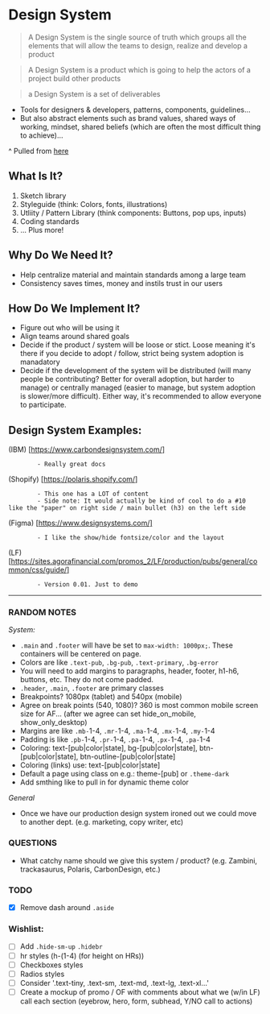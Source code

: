 # Design System

> A Design System is the single source of truth which groups all the elements that will allow the teams to design, realize and develop a product


> A Design System is a product which is going to help the actors of a project build other products


> a Design System is a set of deliverables
- Tools for designers & developers, patterns, components, guidelines…
- But also abstract elements such as brand values, shared ways of working, mindset, shared beliefs (which are often the most difficult thing to achieve)…

^ Pulled from [here](https://uxdesign.cc/everything-you-need-to-know-about-design-systems-54b109851969)

## What Is It?

1. Sketch library
2. Styleguide (think: Colors, fonts, illustrations)
3. Utliity / Pattern Library (think components: Buttons, pop ups, inputs)
4. Coding standards
5. ... Plus more!

## Why Do We Need It?
- Help centralize material and maintain standards among a large team
- Consistency saves times, money and instils trust in our users

## How Do We Implement It?
- Figure out who will be using it
- Align teams around shared goals
- Decide if the product / system will be loose or stict. Loose meaning it's there if you decide to adopt / follow, strict being system adoption is manadatory
- Decide if the development of the system will be distributed (will many people be contributing? Better for overall adoption, but harder to manage) or centrally managed (easier to manage, but system adoption is slower/more difficult). Either way, it's recommended to allow everyone to participate.


## Design System Examples:

(IBM)       [https://www.carbondesignsystem.com/]

            - Really great docs


(Shopify)   [https://polaris.shopify.com/]

            - This one has a LOT of content
            - Side note: It would actually be kind of cool to do a #10 like the "paper" on right side / main bullet (h3) on the left side

(Figma)     [https://www.designsystems.com/]

            - I like the show/hide fontsize/color and the layout

(LF)        [https://sites.agorafinancial.com/promos_2/LF/production/pubs/general/common/css/guide/]

            - Version 0.01. Just to demo

---

### RANDOM NOTES

*System:*
- `.main` and `.footer` will have be set to `max-width: 1000px;`. These containers will be centered on page.
- Colors are like `.text-pub`, `.bg-pub`, `.text-primary`, `.bg-error`
- You will need to add margins to paragraphs, header, footer, h1-h6, buttons, etc. They do not come padded.
- `.header`, `.main`, `.footer` are primary classes
- Breakpoints? 1080px (tablet) and 540px (mobile)
- Agree on break points (540, 1080)? 360 is most common mobile screen size for AF... (after we agree can set hide_on_mobile, show_only_desktop)
- Margins are like `.mb-`1-4, `.mr-`1-4, `.ma-`1-4, `.mx-`1-4, `.my-`1-4
- Padding is like `.pb-`1-4, `.pr-`1-4, `.pa-`1-4, `.px-`1-4, `.pa-`1-4
- Coloring: text-[pub|color|state], bg-[pub|color|state], btn-[pub|color|state], btn-outline-[pub|color|state]
- Coloring (links) use: text-[pub|color|state]
- Default a page using class on <body> e.g.: theme-[pub] or `.theme-dark`
- Add smthing like <body data-color=""> to pull in for dynamic theme color

*General*
- Once we have our production design system ironed out we could move to another dept. (e.g. marketing, copy writer, etc)

### QUESTIONS
- What catchy name should we give this system / product? (e.g. Zambini, trackasaurus, Polaris, CarbonDesign, etc.)

### TODO
- [x] Remove dash around `.aside`

### Wishlist:
- [ ] Add `.hide-sm-up` `.hidebr`
- [ ] hr styles (h-(1-4) (for height on HRs))
- [ ] Checkboxes styles
- [ ] Radios styles
- [ ] Consider '.text-tiny, .text-sm, .text-md, .text-lg, .text-xl...'
- [ ] Create a mockup of promo / OF with comments about what we (w/in LF) call each section (eyebrow, hero, form, subhead, Y/NO call to actions)
